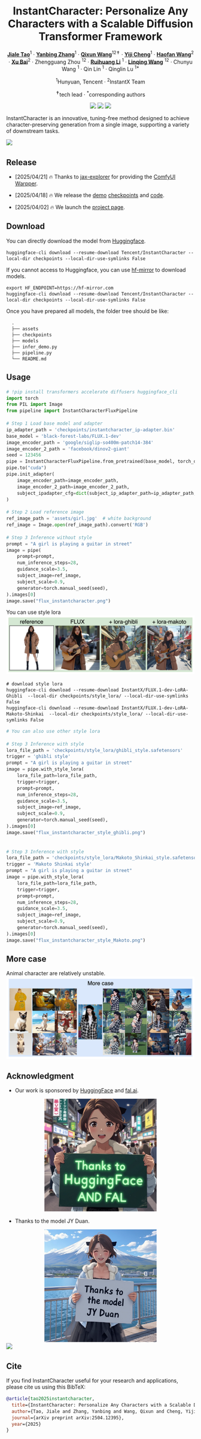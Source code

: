 <div align="center">
<h1>InstantCharacter: Personalize Any Characters with a Scalable Diffusion Transformer Framework
 </h1>




[**Jiale Tao**](https://github.com/JialeTao)<sup>1</sup> · 
[**Yanbing Zhang**](https://github.com/Monalissaa)<sup>1</sup> · 
[**Qixun Wang**](https://github.com/wangqixun)<sup>12✝</sup> · 
[**Yiji Cheng**](https://www.linkedin.com/in/yiji-cheng-a8b922213/)<sup>1</sup> · 
[**Haofan Wang**](https://haofanwang.github.io/)<sup>2</sup> · 
[**Xu Bai**](https://huggingface.co/baymin0220)<sup>2</sup> · 
Zhengguang Zhou <sup>12</sup> · 
[**Ruihuang Li**](https://scholar.google.com/citations?user=8CfyOtQAAAAJ&hl=zh-CN) <sup>1</sup> · 
[**Linqing Wang**](https://scholar.google.com/citations?user=Hy12lcEAAAAJ&hl=en) <sup>12</sup> · Chunyu Wang <sup>1</sup> · 
Qin Lin <sup>1</sup> · 
Qinglin Lu <sup>1*</sup>


<sup>1</sup>Hunyuan, Tencent · <sup>2</sup>InstantX Team

<sup>✝</sup>tech lead · <sup>*</sup>corresponding authors

<a href='https://instantcharacter.github.io/'><img src='https://img.shields.io/badge/Project-Page-green'></a>
<a href='https://xxxxx'><img src='https://img.shields.io/badge/Technique-Report-red'></a>
<a href='https://huggingface.co/spaces/InstantX/InstantCharacter'><img src='https://img.shields.io/badge/%F0%9F%A4%97%20Hugging%20Face-Spaces-blue'></a>
<!-- [![GitHub](https://img.shields.io/github/stars/Instant/InstantCharacter?style=social)](https://github.com/Tencent/InstantCharacter) -->


</div>


InstantCharacter is an innovative, tuning-free method designed to achieve character-preserving generation from a single image, supporting a variety of downstream tasks.


<img src='assets/1_lite.png'>


<!-- | reference | flux | + lora-ghibli | + lora-makoto |
|:-----:|:-----:|:-----:|:-----:|
<img src="assets/girl.jpg"  width=300>|<img src="assets/flux_instantcharacter.png" width=300>|<img src="assets/flux_instantcharacter_style_ghibli.png" width=300>|<img src="assets/flux_instantcharacter_style_Makoto.png" width=300>| -->




## Release

- [2025/04/21] 🔥 Thanks to [jax-explorer](https://github.com/jax-explorer) for providing the [ComfyUI Warpper](https://instantcharacter.github.io/). 


- [2025/04/18] 🔥 We release the [demo](https://huggingface.co/spaces/InstantX/InstantCharacter) [checkpoints](https://huggingface.co/InstantX/InstantCharacter/) and [code](https://github.com/Tencent/InstantCharacter).
<!-- - [2025/04/02] 🔥 We release the [technical report](https://xxxxxxx/). -->
- [2025/04/02] 🔥 We launch the [project page](https://instantcharacter.github.io/).


## Download

You can directly download the model from [Huggingface](https://huggingface.co/InstantX/InstantCharacter).
```shell
huggingface-cli download --resume-download Tencent/InstantCharacter --local-dir checkpoints --local-dir-use-symlinks False
```

If you cannot access to Huggingface, you can use [hf-mirror](https://hf-mirror.com/) to download models.
```shell
export HF_ENDPOINT=https://hf-mirror.com
huggingface-cli download --resume-download Tencent/InstantCharacter --local-dir checkpoints --local-dir-use-symlinks False
```

Once you have prepared all models, the folder tree should be like:

```
  .
  ├── assets
  ├── checkpoints
  ├── models
  ├── infer_demo.py
  ├── pipeline.py
  └── README.md
```


## Usage


```python
# !pip install transformers accelerate diffusers huggingface_cli
import torch
from PIL import Image
from pipeline import InstantCharacterFluxPipeline

# Step 1 Load base model and adapter
ip_adapter_path = 'checkpoints/instantcharacter_ip-adapter.bin'
base_model = 'black-forest-labs/FLUX.1-dev'
image_encoder_path = 'google/siglip-so400m-patch14-384'
image_encoder_2_path = 'facebook/dinov2-giant'
seed = 123456
pipe = InstantCharacterFluxPipeline.from_pretrained(base_model, torch_dtype=torch.bfloat16)
pipe.to("cuda")
pipe.init_adapter(
    image_encoder_path=image_encoder_path, 
    image_encoder_2_path=image_encoder_2_path, 
    subject_ipadapter_cfg=dict(subject_ip_adapter_path=ip_adapter_path, nb_token=1024), 
)

# Step 2 Load reference image
ref_image_path = 'assets/girl.jpg'  # white background
ref_image = Image.open(ref_image_path).convert('RGB')

# Step 3 Inference without style
prompt = "A girl is playing a guitar in street"
image = pipe(
    prompt=prompt, 
    num_inference_steps=28,
    guidance_scale=3.5,
    subject_image=ref_image,
    subject_scale=0.9,
    generator=torch.manual_seed(seed),
).images[0]
image.save("flux_instantcharacter.png")
```


You can use style lora
<img src='assets/style.png'>

```shell
# download style lora
huggingface-cli download --resume-download InstantX/FLUX.1-dev-LoRA-Ghibli  --local-dir checkpoints/style_lora/ --local-dir-use-symlinks False
huggingface-cli download --resume-download InstantX/FLUX.1-dev-LoRA-Makoto-Shinkai  --local-dir checkpoints/style_lora/ --local-dir-use-symlinks False
```

```python
# You can also use other style lora

# Step 3 Inference with style
lora_file_path = 'checkpoints/style_lora/ghibli_style.safetensors'
trigger = 'ghibli style'
prompt = "A girl is playing a guitar in street"
image = pipe.with_style_lora(
    lora_file_path=lora_file_path,
    trigger=trigger,
    prompt=prompt, 
    num_inference_steps=28,
    guidance_scale=3.5,
    subject_image=ref_image,
    subject_scale=0.9,
    generator=torch.manual_seed(seed),
).images[0]
image.save("flux_instantcharacter_style_ghibli.png")


# Step 3 Inference with style
lora_file_path = 'checkpoints/style_lora/Makoto_Shinkai_style.safetensors'
trigger = 'Makoto Shinkai style'
prompt = "A girl is playing a guitar in street"
image = pipe.with_style_lora(
    lora_file_path=lora_file_path,
    trigger=trigger,
    prompt=prompt, 
    num_inference_steps=28,
    guidance_scale=3.5,
    subject_image=ref_image,
    subject_scale=0.9,
    generator=torch.manual_seed(seed),
).images[0]
image.save("flux_instantcharacter_style_Makoto.png")
```

## More case
Animal character are relatively unstable.
<img src='assets/more_case.png'>




<!-- ## Star History -->

<!-- [![Star History Chart](https://api.star-history.com/svg?repos=instantX-research/InstantCharacter&type=Date)](https://star-history.com/#instantX-research/InstantCharacter&Date) -->




## Acknowledgment
 - Our work is sponsored by [HuggingFace](https://huggingface.co) and [fal.ai](https://fal.ai).

<div align="center">
  <img src='assets/thanks_hf_fal.jpg' style='width:300px;'>
</div>

 - Thanks to the model JY Duan.

<div align="center">
  <img src='assets/thanks_jyduan.jpg' style='width:300px;'>
</div>

<img src='assets/show.png'>


## Cite
If you find InstantCharacter useful for your research and applications, please cite us using this BibTeX:

```bibtex
@article{tao2025instantcharacter,
  title={InstantCharacter: Personalize Any Characters with a Scalable Diffusion Transformer Framework},
  author={Tao, Jiale and Zhang, Yanbing and Wang, Qixun and Cheng, Yiji and Wang, Haofan and Bai, Xu and Zhou, Zhengguang and Li, Ruihuang and Wang, Linqing and Wang, Chunyu and others},
  journal={arXiv preprint arXiv:2504.12395},
  year={2025}
}
```


